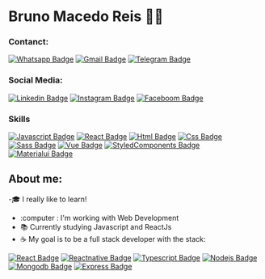<!--
**brunoreis-dev/brunoreis-dev** is a ✨ _special_ ✨ repository because its `README.md` (this file) appears on your GitHub profile.

Here are some ideas to get you started:

- 🔭 I’m currently working on ...
- 🌱 I’m currently learning ...
- 👯 I’m looking to collaborate on ...
- 🤔 I’m looking for help with ...
- 💬 Ask me about ...
- 📫 How to reach me: ...
- 😄 Pronouns: ...
- ⚡ Fun fact: ...
-->

# Bruno Macedo Reis :man_technologist:


### Contanct:

[![Whatsapp Badge](https://img.shields.io/badge/WhatsApp-25D366?style=for-the-badge&logo=whatsapp&logoColor=white)](https://api.whatsapp.com/send?phone=5511945233253&text=Ol%C3%A1!)
[![Gmail Badge](https://img.shields.io/badge/Gmail-D14836?style=for-the-badge&logo=gmail&logoColor=white)](b.macedoreis@gmail.com)
[![Telegram Badge](https://img.shields.io/badge/Telegram-2CA5E0?style=for-the-badge&logo=telegram&logoColor=white)]()


### Social Media: 

[![Linkedin Badge](https://img.shields.io/badge/LinkedIn-0077B5?style=for-the-badge&logo=linkedin&logoColor=white)](https://www.linkedin.com/in/bruno-reis-9a937b189/)
[![Instagram Badge](https://img.shields.io/badge/Instagram-E4405F?style=for-the-badge&logo=instagram&logoColor=white)](https://www.instagram.com/bruno.macedoreis/)
[![Faceboom Badge](https://img.shields.io/badge/Facebook-1877F2?style=for-the-badge&logo=facebook&logoColor=white)](https://www.facebook.com/profile.php?id=100010447211195)


### Skills

[![Javascript Badge](https://img.shields.io/badge/JavaScript-F7DF1E?style=for-the-badge&logo=javascript&logoColor=black)]()
[![React Badge](https://img.shields.io/badge/React-20232A?style=for-the-badge&logo=react&logoColor=61DAFB)]()
[![Html Badge](https://img.shields.io/badge/HTML5-E34F26?style=for-the-badge&logo=html5&logoColor=white)]()
[![Css Badge](https://img.shields.io/badge/CSS3-1572B6?style=for-the-badge&logo=css3&logoColor=white)]()
[![Sass Badge](https://img.shields.io/badge/Sass-CC6699?style=for-the-badge&logo=sass&logoColor=white)]()
[![Vue Badge](https://img.shields.io/badge/Vue.js-35495E?style=for-the-badge&logo=vue.js&logoColor=4FC08D)]()
[![StyledComponents Badge](https://img.shields.io/badge/styled--components-DB7093?style=for-the-badge&logo=styled-components&logoColor=white)]()
[![Materialui Badge](https://img.shields.io/badge/Material--UI-0081CB?style=for-the-badge&logo=material-ui&logoColor=white)]()


## About me:

-:mortar_board: I really like to learn!
- :computer : I'm working with Web Development
- :books: Currently studying Javascript and ReactJs
- :coffee: My goal is to be a full stack developer with the stack:

[![React Badge](https://img.shields.io/badge/React-20232A?style=for-the-badge&logo=react&logoColor=61DAFB)]() [![Reactnative Badge](https://img.shields.io/badge/React_Native-20232A?style=for-the-badge&logo=react&logoColor=61DAFB)]() [![Typescript Badge](https://img.shields.io/badge/TypeScript-007ACC?style=for-the-badge&logo=typescript&logoColor=white)]() [![Nodejs Badge](https://img.shields.io/badge/Node.js-43853D?style=for-the-badge&logo=node.js&logoColor=white)]() [![Mongodb Badge](https://img.shields.io/badge/MongoDB-4EA94B?style=for-the-badge&logo=mongodb&logoColor=white)]() [![Express Badge](https://img.shields.io/badge/Express.js-404D59?style=for-the-badge)]() 

